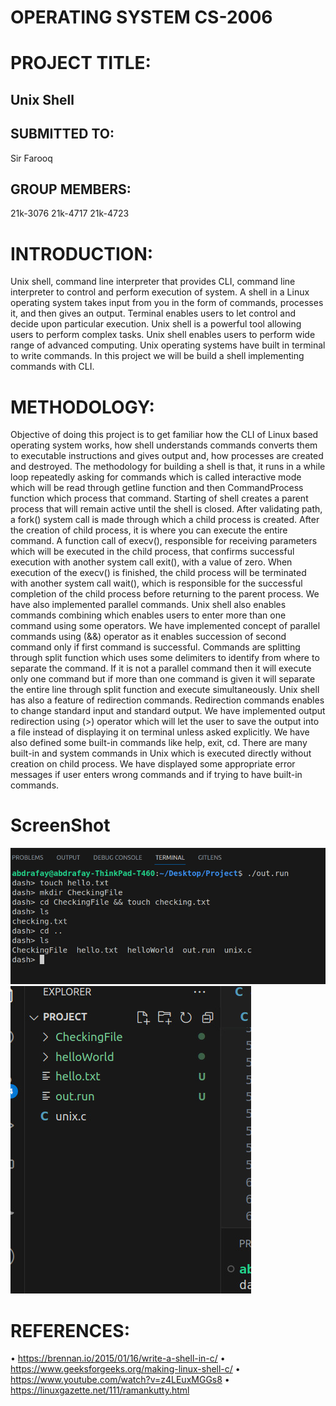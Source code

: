 # OPERATING SYSTEM CS-2006
# PROJECT TITLE:
## Unix Shell

## SUBMITTED TO:
Sir Farooq

## GROUP MEMBERS:
21k-3076
21k-4717
21k-4723

# INTRODUCTION:
Unix shell, command line interpreter that provides CLI, command line interpreter to control and perform execution of system. A shell in a Linux operating system takes input from you in the form of commands, processes it, and then gives an output. Terminal enables users to let control and decide upon particular execution. Unix shell is a powerful tool allowing users to perform complex tasks. Unix shell enables users to perform wide range of advanced computing. Unix operating systems have built in terminal to write commands. In this project we will be build a shell implementing commands with CLI.  

# METHODOLOGY:
Objective of doing this project is to get familiar how the CLI of Linux based operating system works, how shell understands commands converts them to executable instructions and gives output and, how processes are created and destroyed. 
The methodology for building a shell is that, it runs in a while loop repeatedly asking for commands which is called interactive mode which will be read through getline function and then CommandProcess function which process that command. Starting of shell creates a parent process that will remain active until the shell is closed. After validating path, a fork() system call is made through which a child process is created. After the creation of child process, it is where you can execute the entire command. A function call of execv(), responsible for receiving parameters which will be executed in the child process, that confirms successful execution with another system call exit(), with a value of zero. When execution of the execv() is finished, the child process will be terminated with another system call wait(), which is responsible for the successful completion of the child process before returning to the parent process.
We have also implemented parallel commands. Unix shell also enables commands combining which enables users to enter more than one command using some operators. We have implemented concept of parallel commands using (&&) operator as it enables succession of second command only if first command is successful. Commands are splitting through split function which uses some delimiters to identify from where to separate the command. If it is not a parallel command then it will execute only one command but if more than one command is given it will separate the entire line through split function and execute simultaneously.
Unix shell has also a feature of redirection commands. Redirection commands enables to change standard input and standard output. We have implemented output redirection using (>) operator which will let the user to save the output into a file instead of displaying it on terminal unless asked explicitly.
We have also defined some built-in commands like help, exit, cd. There are many built-in and system commands in Unix which is executed directly without creation on child process.
We have displayed some appropriate error messages if user enters wrong commands and if trying to have built-in commands.

# ScreenShot
<img src="ss1.jpeg">
<img src="ss2.jpeg">

# REFERENCES:
•	https://brennan.io/2015/01/16/write-a-shell-in-c/
•	https://www.geeksforgeeks.org/making-linux-shell-c/
•	https://www.youtube.com/watch?v=z4LEuxMGGs8
•	https://linuxgazette.net/111/ramankutty.html
